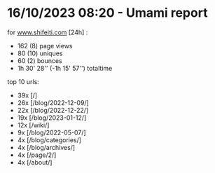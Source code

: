 # 16/10/2023 08:20 - Umami report
for www.shifeiti.com [24h] :

 - 162 (8) page views
 - 80 (10) uniques
 - 60 (2) bounces
 - 1h 30' 28'' (-1h 15' 57'') totaltime


top 10 urls:
 - 39x [/]
 - 26x [/blog/2022-12-09/]
 - 22x [/blog/2022-12-22/]
 - 19x [/blog/2023-01-12/]
 - 12x [/wiki/]
 - 9x [/blog/2022-05-07/]
 - 4x [/blog/categories/]
 - 4x [/blog/archives/]
 - 4x [/page/2/]
 - 4x [/about/]


